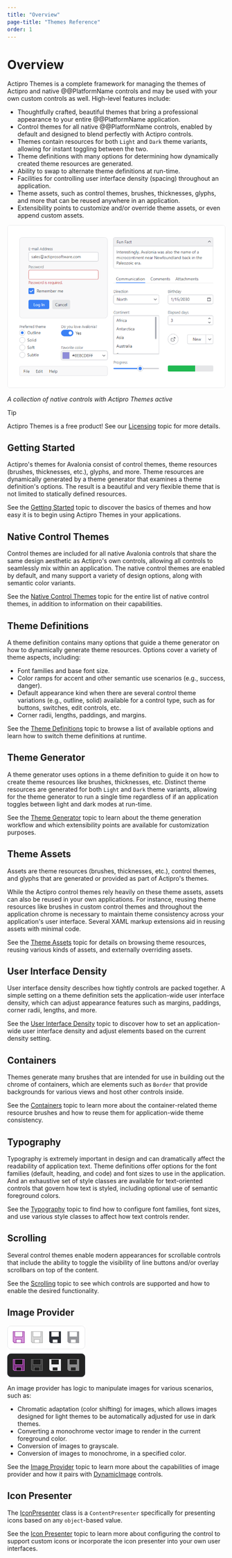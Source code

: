 ```yaml
---
title: "Overview"
page-title: "Themes Reference"
order: 1
---
```

# Overview

Actipro Themes is a complete framework for managing the themes of Actipro and native @@PlatformName controls and may be used with your own custom controls as well.  High-level features include:

- Thoughtfully crafted, beautiful themes that bring a professional appearance to your entire @@PlatformName application.
- Control themes for all native @@PlatformName controls, enabled by default and designed to blend perfectly with Actipro controls.
- Themes contain resources for both `Light` and `Dark` theme variants, allowing for instant toggling between the two.
- Theme definitions with many options for determining how dynamically created theme resources are generated.
- Ability to swap to alternate theme definitions at run-time.
- Facilities for controlling user interface density (spacing) throughout an application.
- Theme assets, such as control themes, brushes, thicknesses, glyphs, and more that can be reused anywhere in an application.
- Extensibility points to customize and/or override theme assets, or even append custom assets.

![Screenshot](images/overview.png)

*A collection of native controls with Actipro Themes active*

> [!TIP]
> Actipro Themes is a free product!  See our [Licensing](../licensing.md) topic for more details.

## Getting Started

Actipro's themes for Avalonia consist of control themes, theme resources (brushes, thicknesses, etc.), glyphs, and more.  Theme resources are dynamically generated by a theme generator that examines a theme definition's options.  The result is a beautiful and very flexible theme that is not limited to statically defined resources.

See the [Getting Started](getting-started.md) topic to discover the basics of themes and how easy it is to begin using Actipro Themes in your applications.

## Native Control Themes

Control themes are included for all native Avalonia controls that share the same design aesthetic as Actipro's own controls, allowing all controls to seamlessly mix within an application.  The native control themes are enabled by default, and many support a variety of design options, along with semantic color variants.

See the [Native Control Themes](native-control-themes.md) topic for the entire list of native control themes, in addition to information on their capabilities.

## Theme Definitions

A theme definition contains many options that guide a theme generator on how to dynamically generate theme resources.  Options cover a variety of theme aspects, including:

- Font families and base font size.
- Color ramps for accent and other semantic use scenarios (e.g., success, danger).
- Default appearance kind when there are several control theme variations (e.g., outline, solid) available for a control type, such as for buttons, switches, edit controls, etc.
- Corner radii, lengths, paddings, and margins.

See the [Theme Definitions](theme-definitions.md) topic to browse a list of available options and learn how to switch theme definitions at runtime.

## Theme Generator

A theme generator uses options in a theme definition to guide it on how to create theme resources like brushes, thicknesses, etc.  Distinct theme resources are generated for both `Light` and `Dark` theme variants, allowing for the theme generator to run a single time regardless of if an application toggles between light and dark modes at run-time.

See the [Theme Generator](theme-generator.md) topic to learn about the theme generation workflow and which extensibility points are available for customization purposes.

## Theme Assets

Assets are theme resources (brushes, thicknesses, etc.), control themes, and glyphs that are generated or provided as part of Actipro's themes.

While the Actipro control themes rely heavily on these theme assets, assets can also be reused in your own applications.  For instance, reusing theme resources like brushes in custom control themes and throughout the application chrome is necessary to maintain theme consistency across your application's user interface.  Several XAML markup extensions aid in reusing assets with minimal code.

See the [Theme Assets](theme-assets.md) topic for details on browsing theme resources, reusing various kinds of assets, and externally overriding assets.

## User Interface Density

User interface density describes how tightly controls are packed together.  A simple setting on a theme definition sets the application-wide user interface density, which can adjust appearance features such as margins, paddings, corner radii, lengths, and more.

See the [User Interface Density](user-interface-density.md) topic to discover how to set an application-wide user interface density and adjust elements based on the current density setting.

## Containers

Themes generate many brushes that are intended for use in building out the chrome of containers, which are elements such as `Border` that provide backgrounds for various views and host other controls inside.

See the [Containers](containers.md) topic to learn more about the container-related theme resource brushes and how to reuse them for application-wide theme consistency.

## Typography

Typography is extremely important in design and can dramatically affect the readability of application text.  Theme definitions offer options for the font families (default, heading, and code) and font sizes to use in the application.  And an exhaustive set of style classes are available for text-oriented controls that govern how text is styled, including optional use of semantic foreground colors.

See the [Typography](typography.md) topic to find how to configure font families, font sizes, and use various style classes to affect how text controls render.

## Scrolling

Several control themes enable modern appearances for scrollable controls that include the ability to toggle the visibility of line buttons and/or overlay scrollbars on top of the content.

See the [Scrolling](scrolling.md) topic to see which controls are supported and how to enable the desired functionality.

## Image Provider

![Screenshot](../shared/images/dynamicimage-multi.png)

An image provider has logic to manipulate images for various scenarios, such as:

- Chromatic adaptation (color shifting) for images, which allows images designed for light themes to be automatically adjusted for use in dark themes.
- Converting a monochrome vector image to render in the current foreground color.
- Conversion of images to grayscale.
- Conversion of images to monochrome, in a specified color.

See the [Image Provider](image-provider.md) topic to learn more about the capabilities of image provider and how it pairs with [DynamicImage](../shared/controls/dynamic-image.md) controls.

## Icon Presenter

The [IconPresenter](xref:@ActiproUIRoot.Controls.Primitives.IconPresenter) class is a `ContentPresenter` specifically for presenting icons based on any `object`-based value.

See the [Icon Presenter](icon-presenter.md) topic to learn more about configuring the control to support custom icons or incorporate the icon presenter into your own user interfaces.

